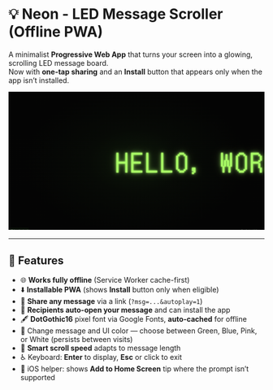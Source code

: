 # 💡 Neon - LED Message Scroller (Offline PWA)

A minimalist **Progressive Web App** that turns your screen into a glowing, scrolling LED message board.  
Now with **one-tap sharing** and an **Install** button that appears only when the app isn’t installed.

![screenshot](preview.png)

---

## 🚀 Features

- 🌐 **Works fully offline** (Service Worker cache-first)
- ⬇️ **Installable PWA** (shows **Install** button only when eligible)
- 🔗 **Share any message** via a link (`?msg=...&autoplay=1`)
- 📲 **Recipients auto-open your message** and can install the app
- 🖋️ **DotGothic16** pixel font via Google Fonts, **auto-cached** for offline
- 🎨 Change message and UI color — choose between Green, Blue, Pink, or White (persists between visits)
- 🧠 **Smart scroll speed** adapts to message length
- ♿ Keyboard: **Enter** to display, **Esc** or click to exit
- 🍏 iOS helper: shows **Add to Home Screen** tip where the prompt isn’t supported




